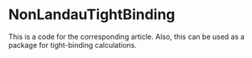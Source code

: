 # NonLandauTightBinding
This is a code for the corresponding article. Also, this can be used as a package for tight-binding calculations.

